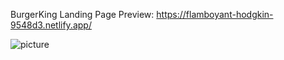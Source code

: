 BurgerKing Landing Page
Preview: https://flamboyant-hodgkin-9548d3.netlify.app/

![picture](https://i.ibb.co/3RZm1hj/Brother-s-Burger.jpg)
